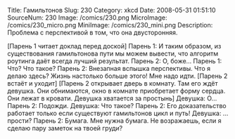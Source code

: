 Title: Гамильтонов 
Slug: 230 
Category: xkcd 
Date: 2008-05-31 01:51:10 
SourceNum: 230 
Image: /comics/230.png 
MicroImage: /comics/230_micro.png 
MiniImage: /comics/230_mini.png 
Description: Проблема с перспективой в том, что она двусторонняя. 

[Парень 1 читает доклад перед доской]
Парень 1: И таким образом, из существования гамильтонова пути мы можем вывести, что алгоритм роутинга даёт всегда лучший результат.
Парень 2: О, боже…
Парень 1: Что? Что такое?
Парень 2: Внезапная вспышка перспективы. Что я делаю здесь? Жизнь настолько больше этого! Мне надо идти.
[Парень 2 встаёт и уходит]
[Парень 2 открывает дверь в комнату. Там его ждёт девушка. Они обнимаются, окно в комнате приобретает форму сердца. Они лежат в кровати. Девушка хватается за простынь]
Девушка: О…
Парень 2: Подожди.
Девушка: Что такое?
Парень 2: Его доказательство работает только если существуют гамильтонов цикл и путь!
Девушка: … прости?
Парень 2: Бумага. Мне нужна бумага. Не возражаешь, если я сделаю пару заметок на твоей груди?